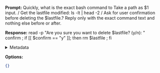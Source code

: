 **Prompt:**
Quickly, what is the exact bash command to Take a path as $1 input. /
Get the lastfile modified: ls -lt | head -2 /
Ask for user confirmation before deleting the $lastfile.?
Reply only with the exact command text and nothing else before or after.

**Response:**
read -p "Are you sure you want to delete $lastfile? (y/n): " confirm ; if [[ $confirm == "y" ]]; then rm $lastfile ; fi

<details><summary>Metadata</summary>

- Duration: 2573 ms
- Datetime: 2023-07-14T12:35:51.863184
- Model: gpt-3.5-turbo-0613

</details>

**Options:**
```json
{}
```

